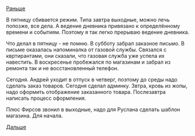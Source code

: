 [Раньше](2017.08.03.md)

В пятницу сбивается режим. Типа завтра выходные, можно лечь попозже, все дела. А ведение дневника привязано к определённому времени и событиям. Поэтому я так легко прерываю ведение дневника.

Что делал в пятницу - не помню.
В субботу забрал заказное письмо. В письме оказалась напоминалка от газовой службы. Связался с квртирантами, они сказали, что газовая служба уже успела их навестить.
В воскресенье пробежался по магазинам и забрал из ремонта так и не восстановленный телефон.

Сегодня.
Андрей уходит в отпуск в четверг, поэтому до среды надо сделать заказ товаров. Сегодня сделал админку. Звтра, кровь из жопы, надо оформить отображение заказанного товара.
Послезавтра написать процесс оформления.

Плюс Фирсов звонил в выходные, надо для Руслана сделать шаблон магазина. Для начала.

[Дальше](2017.08.08.md)